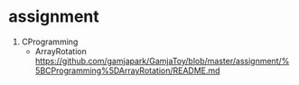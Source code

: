 # assignment

1. CProgramming
   - ArrayRotation
    https://github.com/gamjapark/GamjaToy/blob/master/assignment/%5BCProgramming%5DArrayRotation/README.md
